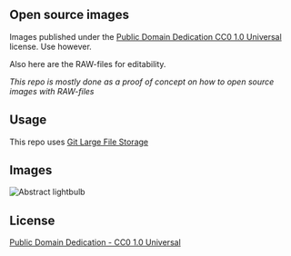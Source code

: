 Open source images
------------------

Images published under the [Public Domain Dedication CC0 1.0 Universal](http://creativecommons.org/publicdomain/zero/1.0/) license. Use however.

Also here are the RAW-files for editability.

*This repo is mostly done as a proof of concept on how to open source images with RAW-files*

## Usage
This repo uses [Git Large File Storage](https://git-lfs.github.com/)

## Images
![Abstract lightbulb](_MG_8348_small.jpg)

## License
[Public Domain Dedication - CC0 1.0 Universal](http://creativecommons.org/publicdomain/zero/1.0/)
